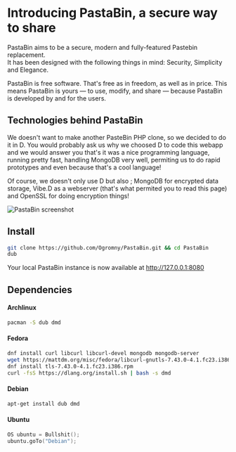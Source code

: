 # Introducing PastaBin, a secure way to share
PastaBin aims to be a secure, modern and fully-featured Pastebin replacement.  
It has been designed with the following things in mind: Security, Simplicity and Elegance.

PastaBin is free software. That's free as in freedom, as well as in price. This means PastaBin is yours — to use, modify, and share — because PastaBin is developed by and for the users.

## Technologies behind PastaBin
We doesn't want to make another PasteBin PHP clone, so we decided to do it in D. You would probably ask us why we choosed D to code this webapp and we would answer you that's it was a nice programming language, running pretty fast, handling MongoDB very well, permiting us to do rapid prototypes and even because that's a cool language!

Of course, we doesn't only use D but also ; MongoDB for encrypted data storage, Vibe.D as a webserver (that's what permited you to read this page) and OpenSSL for doing encryption things!

![PastaBin screenshot](http://i.imgur.com/vR0Hgjd.png)

## Install
```sh
git clone https://github.com/Ogromny/PastaBin.git && cd PastaBin
dub
```

Your local PastaBin instance is now available at http://127.0.0.1:8080

## Dependencies
#### Archlinux
```bash
pacman -S dub dmd
```

#### Fedora
```bash
dnf install curl libcurl libcurl-devel mongodb mongodb-server
wget https://mattdm.org/misc/fedora/libcurl-gnutls-7.43.0-4.1.fc23.i386.rpm
dnf install tls-7.43.0-4.1.fc23.i386.rpm
curl -fsS https://dlang.org/install.sh | bash -s dmd
```

#### Debian
```bash
apt-get install dub dmd
```

#### Ubuntu
```d
OS ubuntu = Bullshit();
ubuntu.goTo("Debian");
```
